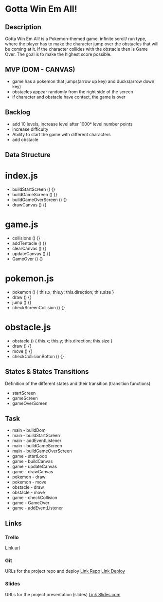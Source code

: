 # Gotta Win Em All!


## Description

Gotta Win Em All! is a Pokemon-themed game, infinite scroll/ run type, where the player has to make the character jump over the obstacles that will be coming at it. If the character collides with the obstacle then is Game Over.
The goal is to make the highest score possible.

## MVP (DOM - CANVAS)

- game has a pokemon that jumps(arrow up key) and ducks(arrow down key)
- obstacles appear randomly from the right side of the screen
- if character and obstacle have contact, the game is over


## Backlog

- add 10 levels, increase level  after 1000\* level number points
- increase difficulty
- Ability to start the game with different characters
- add obstacle

## Data Structure

# index.js

- buildStartScreen () {}
- buildGameScreen () {}
- buildGameOverScreen () {}
- drawCanvas () {}

# game.js
- collisions () {}
- addTentacle () {}
- clearCanvas () {}
- updateCanvas () {}
- GameOver () {}

# pokemon.js

- pokemon () {
  this.x;
  this.y;
  this.direction;
  this.size
  }
- draw () {}
- jump () {}
- checkScreenCollision () {}

# obstacle.js

- obstacle () {
  this.x;
  this.y;
  this.direction;
  this.size
  }
- draw () {}
- move () {}
- checkCollisionBotton () {}

## States & States Transitions

Definition of the different states and their transition (transition functions)

- startScreen
- gameScreen
- gameOverScreen

## Task

- main - buildDom
- main - buildStartScreen
- main - addEventListener
- main - buildGameScreen
- main - buildGameOverScreen
- game - startLoop
- game - buildCanvas
- game - updateCanvas
- game - drawCanvas
- pokemon - draw
- pokemon - move
- obstacle - draw
- obstacle - move
- game - checkCollision
- game - GameOver
- game - addEventListener

## Links

### Trello

[Link url](https://trello.com/b/wsFCS9g2/pokemon-game)

### Git

URLs for the project repo and deploy
[Link Repo](https://github.com/sil-sin/Gotta-Win-Em-All-provisory-.git)
[Link Deploy](https://sil-sin.github.io/Gotta-Win-Em-All-provisory-/)

### Slides

URLs for the project presentation (slides)
[Link Slides.com](https://docs.google.com)

